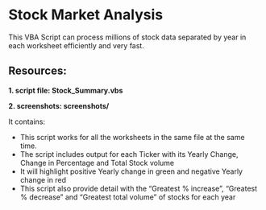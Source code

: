 # Stock Market Analysis
This VBA Script can process millions of stock data separated by year in each worksheet efficiently and very fast. 

## Resources:

**1. script file: Stock_Summary.vbs**

**2. screenshots: screenshots/**

It contains:
- This script works for all the worksheets in the same file at the same time.
- The script includes output for each Ticker with its Yearly Change, Change in Percentage and Total Stock volume
- It will highlight positive Yearly change in green and negative Yearly change in red
- This script also provide detail with the “Greatest % increase”, “Greatest % decrease” and “Greatest total volume” of stocks for each year
